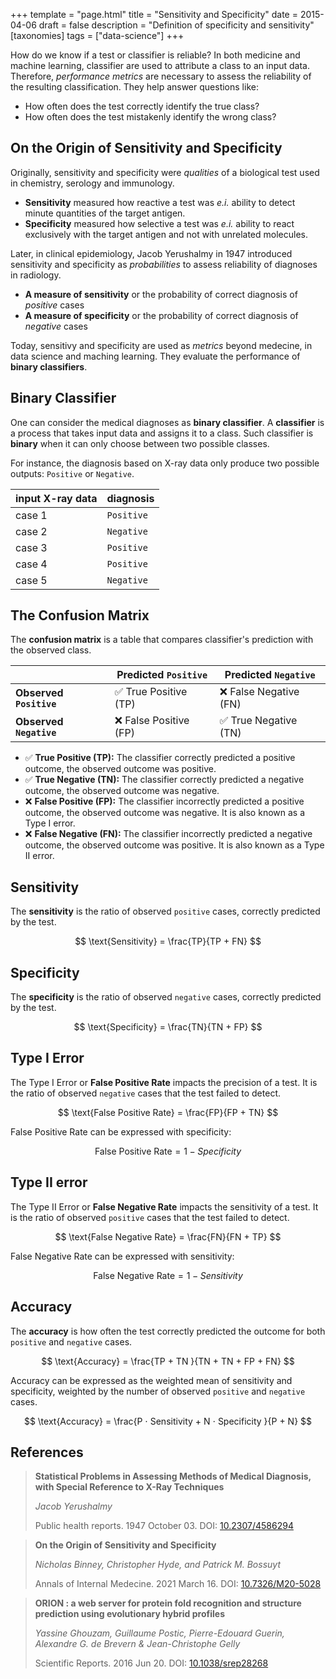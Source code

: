 +++
template = "page.html"
title = "Sensitivity and Specificity"
date =  2015-04-06
draft = false
description = "Definition of specificity and sensitivity"
[taxonomies]
tags = ["data-science"]
+++

How do we know if a test or classifier is reliable? In both medicine and machine learning, classifier are used to attribute a class to an input data. Therefore, *performance metrics* are necessary to assess the reliability of the resulting classification. <!-- more -->They help answer questions like:
* How often does the test correctly identify the true class?
* How often does the test mistakenly identify the wrong class?


## On the Origin of Sensitivity and Specificity

Originally, sensitivity and specificity were *qualities* of a biological test used in chemistry, serology and immunology.

* **Sensitivity** measured how reactive a test was *e.i.* ability to detect minute quantities of the target antigen.
* **Specificity** measured how selective a test was *e.i.* ability to react exclusively with the target antigen and not with unrelated molecules.

Later, in clinical epidemiology, Jacob Yerushalmy in 1947 introduced sensitivity and specificity as *probabilities* to assess reliability of diagnoses in radiology.

* **A measure of sensitivity** or the probability of correct diagnosis of *positive* cases
* **A measure of specificity** or the probability of correct diagnosis of *negative* cases

Today, sensitivy and specificity are used as *metrics* beyond medecine, in data science and maching learning. They evaluate the performance of **binary classifiers**.

## Binary Classifier

One can consider the medical diagnoses as **binary classifier**. A **classifier** is a process that takes input data and assigns it to a class. Such classifier is **binary** when it can only choose between two possible classes.

For instance, the diagnosis based on X-ray data only produce two possible outputs: `Positive` or `Negative`.

| input X-ray data | diagnosis |
| --- | --- |
| case 1 | `Positive` |
| case 2 | `Negative` |
| case 3 | `Positive` |
| case 4 | `Positive` |
| case 5 | `Negative` |


## The Confusion Matrix

The **confusion matrix** is a table that compares classifier's prediction with the observed class.

| | Predicted `Positive` | Predicted `Negative` |
| --- |--- | --- |
| **Observed `Positive`** | :white_check_mark: True Positive (TP) | :x: False Negative (FN) |
| **Observed `Negative`** | :x: False Positive (FP) | :white_check_mark: True Negative (TN) |


* :white_check_mark: **True Positive (TP):** The classifier correctly predicted a positive outcome, the observed outcome was positive.
* :white_check_mark: **True Negative (TN):** The classifier correctly predicted a negative outcome, the observed outcome was negative.
* :x: **False Positive (FP):** The classifier incorrectly predicted a positive outcome, the observed outcome was negative. It is also known as a Type I error.
* :x: **False Negative (FN):** The classifier incorrectly predicted a negative outcome, the observed outcome was positive. It is also known as a Type II error.


## Sensitivity

The **sensitivity** is the ratio of observed `positive` cases, correctly predicted by the test.

$$
\text{Sensitivity} = \frac{TP}{TP + FN}
$$

## Specificity

The **specificity** is the ratio of observed `negative` cases, correctly predicted by the test.

$$
\text{Specificity} = \frac{TN}{TN + FP}
$$

## Type I Error

The Type I Error or **False Positive Rate** impacts the precision of a test. It is the ratio of observed `negative` cases that the test failed to detect.


$$
\text{False Positive Rate} = \frac{FP}{FP + TN}
$$


False Positive Rate can be expressed with specificity:

$$
\text{False Positive Rate} = {1 - Specificity}
$$


## Type II error

The Type II Error or **False Negative Rate** impacts the sensitivity of a test. It is the ratio of observed `positive` cases that the test failed to detect.


$$
\text{False Negative Rate} = \frac{FN}{FN + TP}
$$


False Negative Rate can be expressed with sensitivity:

$$
\text{False Negative Rate} = {1 - Sensitivity}
$$


## Accuracy

The **accuracy** is how often the test correctly predicted the outcome for both `positive` and `negative` cases.

$$
\text{Accuracy} = \frac{TP + TN }{TN + TN + FP + FN}
$$

Accuracy can be expressed as the weighted mean of sensitivity and specificity, weighted by the number of observed `positive` and `negative` cases.

$$
\text{Accuracy} = \frac{P ⋅ Sensitivity + N ⋅ Specificity }{P + N}
$$


## References

> **Statistical Problems in Assessing Methods of Medical Diagnosis, with Special Reference to X-Ray Techniques**
>
> *Jacob Yerushalmy*
>
> Public health reports. 1947 October 03. DOI: [10.2307/4586294](https://doi.org/10.2307/4586294)

> **On the Origin of Sensitivity and Specificity**
>
> *Nicholas Binney, Christopher Hyde, and Patrick M. Bossuyt*
>
> Annals of Internal Medecine. 2021 March 16. DOI: [10.7326/M20-5028](https://doi.org/10.7326/M20-5028)


> **ORION : a web server for protein fold recognition and structure prediction using evolutionary hybrid profiles**
>
> *Yassine Ghouzam, Guillaume Postic, Pierre-Edouard Guerin, Alexandre G. de Brevern & Jean-Christophe Gelly* 
>
> Scientific Reports. 2016 Jun 20. DOI: [10.1038/srep28268](https://doi.org/10.1038/srep28268)